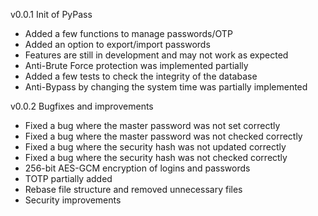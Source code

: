v0.0.1
Init of PyPass
- Added a few functions to manage passwords/OTP
- Added an option to export/import passwords
- Features are still in development and may not work as expected
- Anti-Brute Force protection was implemented partially
- Added a few tests to check the integrity of the database
- Anti-Bypass by changing the system time was partially implemented

v0.0.2
Bugfixes and improvements
- Fixed a bug where the master password was not set correctly
- Fixed a bug where the master password was not checked correctly
- Fixed a bug where the security hash was not updated correctly
- Fixed a bug where the security hash was not checked correctly
- 256-bit AES-GCM encryption of logins and passwords
- TOTP partially added
- Rebase file structure and removed unnecessary files
- Security improvements